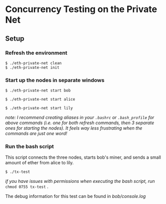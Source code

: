 # Concurrency Testing on the Private Net

## Setup

### Refresh the environment

```
$ ./eth-private-net clean
$ ./eth-private-net init
```

### Start up the nodes in separate windows

```
$ ./eth-private-net start bob
```

```
$ ./eth-private-net start alice
```

```
$ ./eth-private-net start lily
```

_note: I recommend creating aliases in your `.bashrc` or `.bash_profile` for above commands (i.e. one for both refresh commands, then 3 separate ones for starting the nodes). It feels way less frustrating when the commands are just one word!_

### Run the bash script

This script connects the three nodes, starts bob's miner, and sends a small amount of ether from alice to lily.

```
$ ./tx-test
```

_if you have issues with permissions when executing the bash script, run_ `chmod 0755 tx-test` .

The debug information for this test can be found in _bob/console.log_
